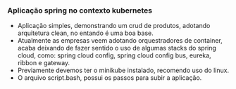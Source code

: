 ### Aplicação spring no contexto kubernetes

- Aplicação simples, demonstrando um crud de produtos, adotando arquitetura clean, no entando é uma boa base.
- Atualmente as empresas veem adotando orquestradores de container, acaba deixando de fazer sentido o uso de algumas stacks do spring cloud, como: spring cloud config, spring cloud config bus, eureka, ribbon e gateway.
- Previamente devemos ter o minikube instalado, recomendo uso do linux.
- O arquivo script.bash, possui os passos para subir a aplicação.
